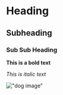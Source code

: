 # Heading

## Subheading

### Sub Sub Heading 

**This is a bold text**

*This is italic text*

!["dog image"](https://cdn.britannica.com/92/212692-050-D53981F5/labradoodle-dog-stick-running-grass.jpg?w=400&h=300&c=crop)
